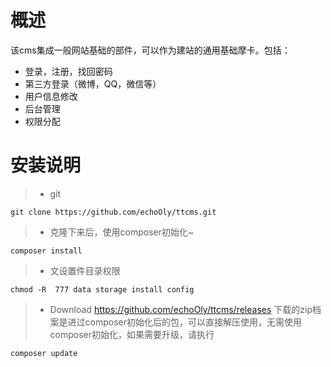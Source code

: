 # 概述
该cms集成一般网站基础的部件，可以作为建站的通用基础摩卡。包括：
* 登录，注册，找回密码
* 第三方登录（微博，QQ，微信等）
* 用户信息修改
* 后台管理
* 权限分配

# 安装说明
>* git
```shell
git clone https://github.com/echoOly/ttcms.git
```
>* 克隆下来后，使用composer初始化~
```shell
composer install
```
>* 文设置件目录权限
```
chmod -R  777 data storage install config
```
>* Download
https://github.com/echoOly/ttcms/releases
下载的zip档案是进过composer初始化后的包，可以直接解压使用，无需使用composer初始化，如果需要升级，请执行
```shell
composer update
```
